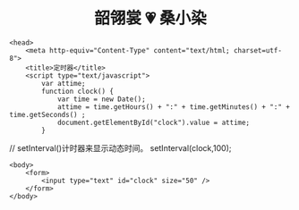 # <center>韶翎裳 💗 桑小染</center>
<!DOCTYPE HTML>
<html>

    <head>
        <meta http-equiv="Content-Type" content="text/html; charset=utf-8">
        <title>定时器</title>
        <script type="text/javascript">
            var attime;
            function clock() {
                var time = new Date();
                attime = time.getHours() + ":" + time.getMinutes() + ":" + time.getSeconds() ;
                document.getElementById("clock").value = attime;
            }
//          setInterval()计时器来显示动态时间。
            setInterval(clock,100);
        </script>
    </head>

    <body>
        <form>
            <input type="text" id="clock" size="50" />
        </form>
    </body>

</html>
